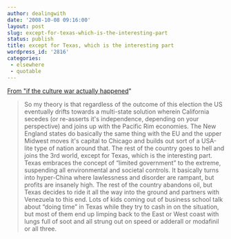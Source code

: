```yaml
---
author: dealingwith
date: '2008-10-08 09:16:00'
layout: post
slug: except-for-texas-which-is-the-interesting-part
status: publish
title: except for Texas, which is the interesting part
wordpress_id: '2816'
categories:
 - elsewhere
 - quotable
---
```


[From "if the culture war actually happened][1]"

> So my theory is that regardless of the outcome of this election the US
eventually drifts towards a multi-state solution wherein California secedes
(or re-asserts it's independence, depending on your perspective) and joins up
with the Pacific Rim economies. The New England states do basically the same
thing with the EU and the upper Midwest moves it's capital to Chicago and
builds out sort of a USA-lite type of nation around that. The rest of the
country goes to hell and joins the 3rd world, except for Texas, which is the
interesting part. Texas embraces the concept of “limited government” to the
extreme, suspending all environmental and societal controls. It basically
turns into hyper-China where lawlessness and disorder are rampant, but profits
are insanely high. The rest of the country abandons oil, but Texas decides to
ride it all the way into the ground and partners with Venezuela to this end.
Lots of kids coming out of business school talk about “doing time” in Texas
while they try to cash in on the situation, but most of them end up limping
back to the East or West coast with lungs full of soot and all strung out on
speed or adderall or modafinil or all three.

   [1]: http://buzzfeed.com/idontlikewords/so-my-theory-is-that-regardless-of-the-outcome-of-9xk-1d8

